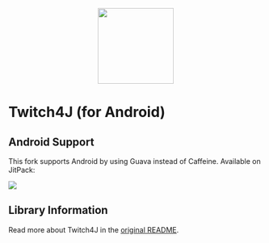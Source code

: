 <p align="center"><a href="https://twitch4j.github.io/"><img src=".github/logo.png?raw=true" width="150"></a></p>

# Twitch4J (for Android)

## Android Support

This fork supports Android by using Guava instead of Caffeine. Available on JitPack:

[![](https://jitpack.io/v/samfundev/twitch4j.svg)](https://jitpack.io/#samfundev/twitch4j)

## Library Information

Read more about Twitch4J in the [original README](https://github.com/twitch4j/twitch4j#readme).
